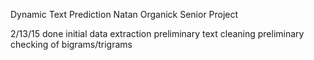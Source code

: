Dynamic Text Prediction
Natan Organick
Senior Project

2/13/15
done initial data extraction
preliminary text cleaning
preliminary checking of bigrams/trigrams
